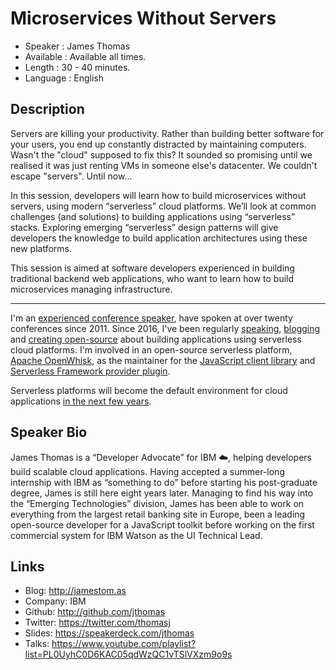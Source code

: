 Microservices Without Servers
========================

* Speaker   : James Thomas
* Available : Available all times.
* Length    : 30 - 40 minutes.
* Language  : English

Description
-----------

Servers are killing your productivity. Rather than building better software for your users, you end up constantly distracted by maintaining computers. Wasn't the "cloud" supposed to fix this? It sounded so promising until we realised it was just renting VMs in someone else's datacenter. We couldn't escape "servers". Until now...

In this session, developers will learn how to build microservices without servers, using modern “serverless” cloud platforms. We’ll look at common challenges (and solutions) to building applications using “serverless” stacks. Exploring emerging “serverless” design patterns will give developers the knowledge to build application architectures using these new platforms.

This session is aimed at software developers experienced in building traditional backend web applications, who want to learn how to build microservices managing infrastructure.

---------------
I'm an [experienced conference speaker](http://lanyrd.com/profile/thomasj/past/speaking/), have spoken at over twenty conferences since 2011.
Since 2016, I've been regularly [speaking](regularly), [blogging](http://jamesthom.as/blog/categories/serverless/) and [creating open-source](https://github.com/jthomas) about building applications using serverless cloud platforms.
I'm involved in an open-source serverless platform, [Apache OpenWhisk](http://openwhisk.incubator.apache.org/), as the maintainer for the [JavaScript client library](https://github.com/openwhisk/openwhisk-client-js) and [Serverless Framework provider plugin](https://github.com/serverless/serverless-openwhisk).

Serverless platforms will become the default environment for cloud applications [in the next few years](https://hackernoon.com/why-the-fuss-about-serverless-4370b1596da0).

Speaker Bio
-----------

James Thomas is a “Developer Advocate” for IBM ☁️, helping developers build scalable cloud applications.
Having accepted a summer-long internship with IBM as “something to do” before starting his post-graduate degree, James is still here eight years later.
Managing to find his way into the “Emerging Technologies” division, James has been able to work on everything from the largest retail banking site in Europe, been a leading open-source developer for a JavaScript toolkit before working on the first commercial system for IBM Watson as the UI Technical Lead.  

Links
-----

* Blog: http://jamestom.as
* Company: IBM
* Github: http://github.com/jthomas
* Twitter: https://twitter.com/thomasj
* Slides: https://speakerdeck.com/jthomas
* Talks: https://www.youtube.com/playlist?list=PL0UyhC0D6KAC05qdWzQC1vTSlVXzm9o9s
